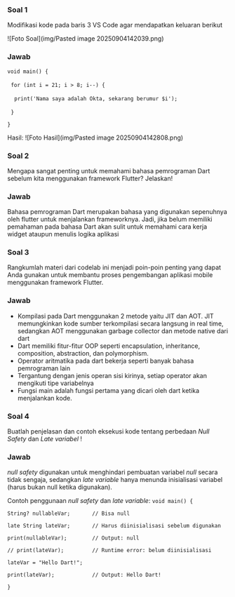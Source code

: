 ### Soal 1
Modifikasi kode pada baris 3 VS Code agar mendapatkan keluaran berikut

![Foto Soal](img/Pasted image 20250904142039.png)

### Jawab
`void main() {`

  `for (int i = 21; i > 8; i--) {`

    `print('Nama saya adalah Okta, sekarang berumur $i');`

  `}`

`}`

Hasil: 
![Foto Hasil](img/Pasted image 20250904142808.png)

### Soal 2
Mengapa sangat penting untuk memahami bahasa pemrograman Dart sebelum kita menggunakan framework Flutter? Jelaskan!

### Jawab
Bahasa pemrograman Dart merupakan bahasa yang digunakan sepenuhnya oleh flutter untuk menjalankan frameworknya. Jadi, jika belum memiliki pemahaman pada bahasa Dart akan sulit untuk memahami cara kerja widget ataupun menulis logika aplikasi

### Soal 3
Rangkumlah materi dari codelab ini menjadi poin-poin penting yang dapat Anda gunakan untuk membantu proses pengembangan aplikasi mobile menggunakan framework Flutter.

### Jawab
- Kompilasi pada Dart menggunakan 2 metode yaitu JIT dan AOT. JIT memungkinkan kode sumber terkompilasi secara langsung in real time, sedangkan AOT menggunakan garbage collector dan metode native dari dart
- Dart memiliki fitur-fitur OOP seperti encapsulation, inheritance, composition, abstraction, dan polymorphism.
- Operator aritmatika pada dart bekerja seperti banyak bahasa pemrograman lain
- Tergantung dengan jenis operan sisi kirinya, setiap operator akan mengikuti tipe variabelnya
- Fungsi main adalah fungsi pertama yang dicari oleh dart ketika menjalankan kode.

### Soal 4
Buatlah penjelasan dan contoh eksekusi kode tentang perbedaan _Null Safety_ dan _Late variabel_ !

### Jawab
*null safety* digunakan untuk menghindari pembuatan variabel *null* secara tidak sengaja, sedangkan *late variable* hanya menunda inisialisasi variabel (harus bukan null ketika digunakan).

Contoh penggunaan *null safety* dan *late variable*: 
`void main() {`

  `String? nullableVar;       // Bisa null`

  `late String lateVar;       // Harus diinisialisasi sebelum digunakan`


  `print(nullableVar);        // Output: null`

  `// print(lateVar);         // Runtime error: belum diinisialisasi`


  `lateVar = "Hello Dart!";`

  `print(lateVar);            // Output: Hello Dart!`

`}`
